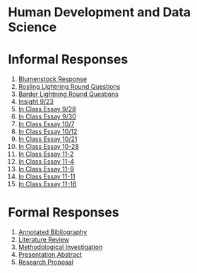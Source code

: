 # Human Development and Data Science
# Informal Responses

1.  [Blumenstock Response](Blumenstock.html)
2.  [Rosling Lightning Round Questions](Rosling.html) 
3.  [Barder Lightning Round Questions](Barder.html)
4.  [Insight 9/23](Insight1.html)
5.  [In Class Essay 9/28](classessay9-28.html)
6.  [In Class Essay 9/30](classessay9-30.html)
7.  [In Class Essay 10/7](classessay10-7.html)
8.  [In Class Essay 10/12](classessay10-12.html)
9.  [In Class Essay 10/21](classessay10-21.html)
10. [In Class Essay 10-28](classessay10-28.html)
11. [In Class Essay 11-2](classessay11-2.html)
12. [In Class Essay 11-4](classessay11-4.html)
13. [In Class Essay 11-9](classessay11-9.html)
14. [In Class Essay 11-11](classessay11-11.html)
15. [In Class Essay 11-16](classessay11-16.html)

# Formal Responses
1. [Annotated Bibliography](annotatedbibliography.html)
2. [Literature Review](literaturereview.html)
3. [Methodological Investigation](https://github.com/Micahchang/DATA-150/blob/b5cbee6e85e90918d5ec77d97dca12a5b6779262/Methodological%20Investigation%20(1).pdf)
4. [Presentation Abstract](presentationabstract.html)
5. [Research Proposal](https://github.com/Micahchang/DATA-150/blob/c1a6946109618372239fb2a9c10666d3d5a47991/Research%20Proposal%20(1).pdf)
